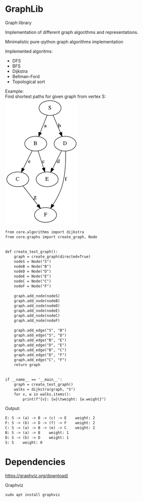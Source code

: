 # GraphLib

Graph library

Implementation of different graph algorithms and representations.

Minimalistic pure-python graph algorithms implementation

Implemented algoritms:
* DFS
* BFS
* Dijkstra
* Bellman-Ford
* Topological sort

Example:  
Find shortest paths for given graph from vertex S:  
![alt text](tests/graph_images/graph_2.png)  
```
from core.algorithms import dijkstra
from core.graphs import create_graph, Node


def create_test_graph():
    graph = create_graph(directed=True)
    nodeS = Node("S")
    nodeB = Node("B")
    nodeD = Node("D")
    nodeE = Node("E")
    nodeC = Node("C")
    nodeF = Node("F")

    graph.add_node(nodeS)
    graph.add_node(nodeB)
    graph.add_node(nodeD)
    graph.add_node(nodeE)
    graph.add_node(nodeC)
    graph.add_node(nodeF)

    graph.add_edge("S", "B")
    graph.add_edge("S", "D")
    graph.add_edge("B", "E")
    graph.add_edge("D", "E")
    graph.add_edge("B", "C")
    graph.add_edge("D", "F")
    graph.add_edge("C", "F")
    return graph


if __name__ == '__main__':
    graph = create_test_graph()
    walks = dijkstra(graph, "S")
    for v, w in walks.items():
        print(f"{v}: {w}\tweight: {w.weight}")
```
Output:
```
E: S -> (a) -> B -> (c) -> E	weight: 2
F: S -> (b) -> D -> (f) -> F	weight: 2
C: S -> (a) -> B -> (e) -> C	weight: 2
B: S -> (a) -> B	weight: 1
D: S -> (b) -> D	weight: 1
S: S	weight: 0
```


# Dependencies
https://graphviz.org/download/

Graphviz

```
sudo apt install graphviz
```
